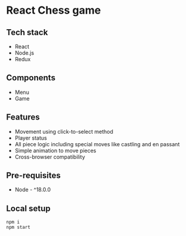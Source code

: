 # React Chess game

## Tech stack
 - React
 - Node.js
 - Redux

## Components
 - Menu
 - Game

## Features
 - Movement using click-to-select method
 - Player status
 - All piece logic including special moves like castling and en passant
 - Simple animation to move pieces
 - Cross-browser compatibility

## Pre-requisites
 - Node - ^18.0.0

## Local setup
```
npm i
npm start
```